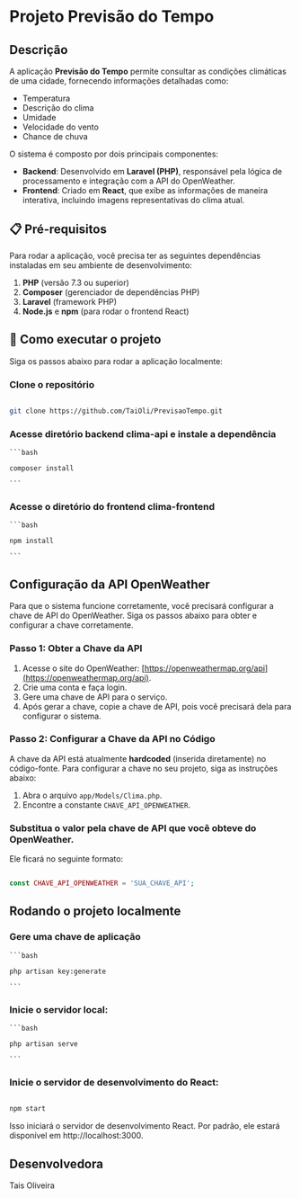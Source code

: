# Projeto Previsão do Tempo

## Descrição

A aplicação **Previsão do Tempo** permite consultar as condições climáticas de uma cidade, fornecendo informações detalhadas como:
- Temperatura
- Descrição do clima
- Umidade
- Velocidade do vento
- Chance de chuva

O sistema é composto por dois principais componentes:

- **Backend**: Desenvolvido em **Laravel (PHP)**, responsável pela lógica de processamento e integração com a API do OpenWeather.
- **Frontend**: Criado em **React**, que exibe as informações de maneira interativa, incluindo imagens representativas do clima atual.

## 📋 Pré-requisitos

Para rodar a aplicação, você precisa ter as seguintes dependências instaladas em seu ambiente de desenvolvimento:

1. **PHP** (versão 7.3 ou superior)
2. **Composer** (gerenciador de dependências PHP)
3. **Laravel** (framework PHP)
4. **Node.js** e **npm** (para rodar o frontend React)

## 🚀 Como executar o projeto

Siga os passos abaixo para rodar a aplicação localmente:

### Clone o repositório

```bash

git clone https://github.com/TaiOli/PrevisaoTempo.git

```
### Acesse  diretório backend clima-api e instale a dependência

    ```bash

    composer install

    ```

### Acesse o diretório do frontend clima-frontend

    ```bash

    npm install

    ```

##  Configuração da API OpenWeather

Para que o sistema funcione corretamente, você precisará configurar a chave de API do OpenWeather. Siga os passos abaixo para obter e configurar a chave corretamente.

### Passo 1: Obter a Chave da API

1. Acesse o site do OpenWeather: [https://openweathermap.org/api](https://openweathermap.org/api).
2. Crie uma conta e faça login.
3. Gere uma chave de API para o serviço.
4. Após gerar a chave, copie a chave de API, pois você precisará dela para configurar o sistema.

### Passo 2: Configurar a Chave da API no Código

A chave da API está atualmente **hardcoded** (inserida diretamente) no código-fonte. Para configurar a chave no seu projeto, siga as instruções abaixo:

1. Abra o arquivo `app/Models/Clima.php`.
2. Encontre a constante `CHAVE_API_OPENWEATHER`.

### Substitua o valor pela chave de API que você obteve do OpenWeather.

   Ele ficará no seguinte formato:

   ```php

   const CHAVE_API_OPENWEATHER = 'SUA_CHAVE_API';

   ```

## Rodando o projeto localmente

### Gere uma chave de aplicação

    ```bash

    php artisan key:generate

    ```

### Inicie o servidor local:

    ```bash

    php artisan serve

    ```

### Inicie o servidor de desenvolvimento do React:

 ```bash

 npm start

 ```

Isso iniciará o servidor de desenvolvimento React. Por padrão, ele estará disponível em http://localhost:3000.


## Desenvolvedora

Tais Oliveira

